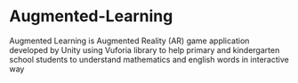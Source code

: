 # Augmented-Learning
Augmented Learning is Augmented Reality (AR) game application developed by Unity using Vuforia library to help primary and kindergarten school students to understand mathematics and english words in interactive way

